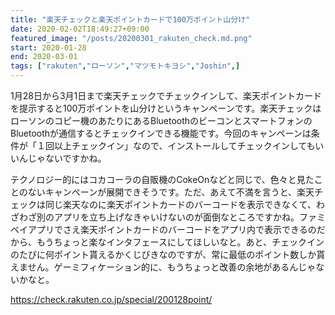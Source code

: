 ```yaml
---
title: "楽天チェックと楽天ポイントカードで100万ポイント山分け"
date: 2020-02-02T18:49:27+09:00
featured_image: "/posts/20200301_rakuten_check.md.png"
start: 2020-01-28
end: 2020-03-01
tags: ["rakuten","ローソン","マツモトキヨシ","Joshin",]
---
```


1月28日から3月1日まで楽天チェックでチェックインして、楽天ポイントカードを提示すると100万ポイントを山分けというキャンペーンです。楽天チェックはローソンのコピー機のあたりにあるBluetoothのビーコンとスマートフォンのBluetoothが通信するとチェックインできる機能です。今回のキャンペーンは条件が「１回以上チェックイン」なので、インストールしてチェックインしてもいいんじゃないですかね。

テクノロジー的にはコカコーラの自販機のCokeOnなどと同じで、色々と見たことのないキャンペーンが展開できそうです。ただ、あえて不満を言うと、楽天チェックは同じ楽天なのに楽天ポイントカードのバーコードを表示できなくて、わざわざ別のアプリを立ち上げなきゃいけないのが面倒なところですかね。ファミペイアプリでさえ楽天ポイントカードのバーコードをアプリ内で表示できるのだから、もうちょっと楽なインタフェースにしてほしいなと。あと、チェックインのたびに何ポイント貰えるかくじびきなのですが、常に最低のポイント数しか貰えません。ゲーミフィケーション的に、もうちょっと改善の余地があるんじゃないかなと。

https://check.rakuten.co.jp/special/200128point/
